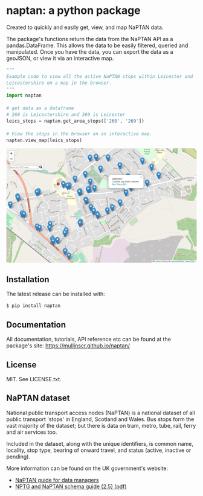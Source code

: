 # naptan: a python package

Created to quickly and easily get, view, and map NaPTAN data.

The package's functions return the data from the NaPTAN API as a pandas.DataFrame. This allows the data to be easily filtered, queried and manipulated. Once you have the data, you can export the data as a geoJSON, or view it via an interactive map.

```python
"""
Example code to view all the active NaPTAN stops within Leicester and
Leicestershire on a map in the browser.
"""
import naptan

# get data as a dataframe
# 260 is Leicestershire and 269 is Leicester
leics_stops = naptan.get_area_stops(['260', '269'])

# View the stops in the browser on an interactive map.
naptan.view_map(leics_stops)
```

![coalville-example](docs/map-example.PNG)

## Installation

The latest release can be installed with:

```bash
$ pip install naptan
```

## Documentation

All documentation, tutorials, API reference etc can be found at the package's site: https://mullinscr.github.io/naptan/

## License

MIT. See LICENSE.txt.

## NaPTAN dataset

National public transport access nodes (NaPTAN) is a national dataset of all
public transport 'stops' in England, Scotland and Wales. Bus stops form the vast
majority of the dataset; but there is data on tram, metro, tube, rail, ferry and
air services too.

Included in the dataset, along with the unique identifiers, is common name,
locality, stop type, bearing of onward travel, and status (active, inactive or pending).

More information can be found on the UK government's website:

- [NaPTAN guide for data managers](https://www.gov.uk/government/publications/national-public-transport-access-node-schema/naptan-guide-for-data-managers)
- [NPTG and NaPTAN schema guide (2.5) (pdf)](http://naptan.dft.gov.uk/naptan/schema/2.5/doc/NaPTANSchemaGuide-2.5-v0.67.pdf)